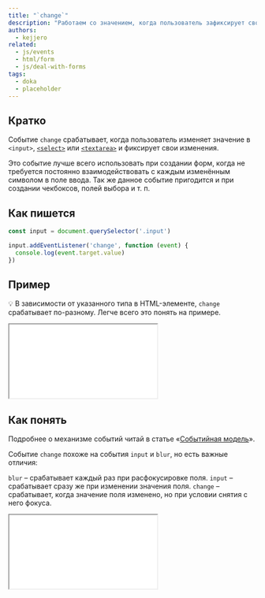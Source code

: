 ```yaml
---
title: "`change`"
description: "Работаем со значением, когда пользователь зафиксирует свои изменения."
authors:
  - kejjero
related:
  - js/events
  - html/form
  - js/deal-with-forms
tags:
  - doka
  - placeholder
---
```


## Кратко

Событие `change` срабатывает, когда пользователь изменяет значение в `<input>`, [`<select>`](/html/select/) или [`<textarea>`](/html/textarea/) и фиксирует свои изменения.

Это событие лучше всего использовать при создании форм, когда не требуется постоянно взаимодействовать с каждым изменённым символом в поле ввода. Так же данное событие пригодится и при создании чекбоксов, полей выбора и т. п.

## Как пишется

```js
const input = document.querySelector('.input')

input.addEventListener('change', function (event) {
  console.log(event.target.value)
})
```

## Пример

💡 В зависимости от указанного типа в HTML-элементе, `change` срабатывает по-разному. Легче всего это понять на примере.

<iframe title="Демонстрация работы события" src="demos/index"></iframe>

## Как понять

Подробнее о механизме событий читай в статье «[Событийная модель](/js/events)».

Событие `change` похоже на события `input` и `blur`, но есть важные отличия:

`blur` – срабатывает каждый раз при расфокусировке поля.
`input` – срабатывает сразу же при изменении значения поля.
`change` – срабатывает, когда значение поля изменено, но при условии снятия с него фокуса.

<iframe title="Различие между событиями blur, input и change" src="demos/compare"></iframe>
